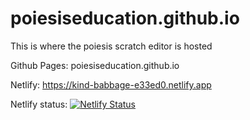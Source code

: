 # poiesiseducation.github.io

This is where the poiesis scratch editor is hosted

Github Pages: poiesiseducation.github.io

Netlify: https://kind-babbage-e33ed0.netlify.app

Netlify status: [![Netlify Status](https://api.netlify.com/api/v1/badges/7ec41deb-844b-40ad-8e5c-eb8ce11d1f1f/deploy-status)](https://app.netlify.com/sites/kind-babbage-e33ed0/deploys)
